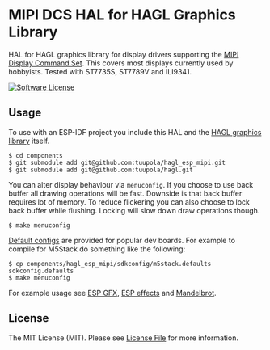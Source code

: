 # MIPI DCS HAL for HAGL Graphics Library

HAL for HAGL graphics library for display drivers supporting the [MIPI Display Command Set](https://www.mipi.org/specifications/display-command-set). This covers most displays currently used by hobbyists. Tested with ST7735S, ST7789V and ILI9341.

[![Software License](https://img.shields.io/badge/license-MIT-brightgreen.svg?style=flat-square)](LICENSE.md)

## Usage

To use with an ESP-IDF project you include this HAL and the [HAGL graphics library](https://github.com/tuupola/hagl) itself.

```
$ cd components
$ git submodule add git@github.com:tuupola/hagl_esp_mipi.git
$ git submodule add git@github.com:tuupola/hagl.git
```

You can alter display behaviour via `menuconfig`. If you choose to use back buffer all drawing operations will be fast. Downside is that back buffer requires lot of memory. To reduce flickering you can also choose to lock back buffer while flushing. Locking will slow down draw operations though.

```
$ make menuconfig
```

[Default configs](https://github.com/tuupola/hagl_esp_mipi/tree/master/sdkconfig/) are provided for popular dev boards. For example to compile for M5Stack do something like the following:

```
$ cp components/hagl_esp_mipi/sdkconfig/m5stack.defaults sdkconfig.defaults
$ make menuconfig
```

For example usage see [ESP GFX](https://github.com/tuupola/esp_gfx), [ESP effects](https://github.com/tuupola/esp_effects) and [Mandelbrot](https://github.com/tuupola/esp-examples/tree/master/014-mandelbrot).

## License

The MIT License (MIT). Please see [License File](LICENSE.txt) for more information.
